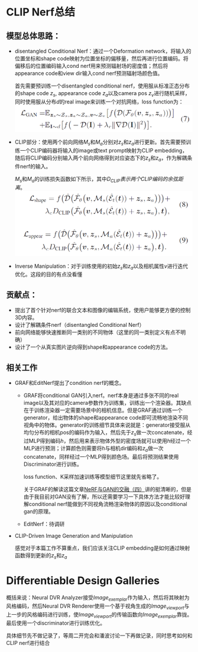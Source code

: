 # CLIP Nerf总结

## 模型总体思路：

* disentangled Conditional Nerf：通过一个Deformation network，将输入的位置坐标和shape code映射为位置坐标的偏移量，然后再进行位置编码。将偏移后的位置编码输入cond nerf用来预测辐射场的密度值；然后将appearance code和view dir输入cond nerf预测辐射场颜色值。
  
  首先需要预训练一个disentangled conditional nerf，使用服从标准正态分布的shape code $z_s$, appearance code $z_a$以及camera pos $z_v$进行随机采样，同时使用服从分布$d$的real image来训练一个对抗网络，loss function为：
  ![](images/dcnloss.png)

* CLIP部分：使用两个前向网络$M_s$和$M_a$分别对$z_s$和$z_a$进行更新。首先需要预训练一个CLIP编码器将输入的image或text prompt映射为CLIP embedding，随后将CLIP编码分别输入两个前向网络得到对应姿态下的$z_s$和$z_a$，作为解耦条件nerf的输入。

  $M_s$和$M_a$的训练损失函数如下所示，其中$D_{CLIP}表示两个CLIP编码的余弦距离。$![](images/cliploss.png)

* Inverse Manipulation：对于训练使用的初始$z_s$和$z_a$以及相机属性$v$进行迭代优化。这段的目的有点没看懂

## 贡献点：

* 提出了首个针对nerf的联合文本和图像的编辑系统，使用户能够更方便的控制3D内容。
* 设计了解耦条件nerf（disentangled Conditional Nerf）
* 前向网络能够快速推断同一类别的不同物体（这里的同一类别定义有点不明确）
* 设计了一个从真实图片逆向得到shape和appearance code的方法。

## 相关工作

* GRAF和EditNerf提出了condition nerf的概念。
  * GRAF将conditional GAN引入nerf。nerf本身是通过多张不同的real image以及其对应的camera参数作为训练集，训练出一个渲染器。其缺点在于训练渲染器一定需要场景中的相机信息。但是GRAF通过训练一个generator，给出物体的shape和appearance code即可流畅地渲染不同视角中的物体。generator的训练细节具体来说就是：generator接受服从均匀分布的相机pos的编码作为输入，然后先于$z_s$做一次concatenate，经过MLP得到编码$h$，然后用来表示物体外型的密度场就可以使用$h$经过一个MLP进行预测；计算颜色则需要将$h$与相机dir编码和$z_a$做一次concatenate，同样经过一个MLP得到颜色场。最后将预测结果使用Discriminator进行训练。

    loss function、K采样加速训练等模型细节这里就先省略了。

    关于GRAF的解读这篇文章[NeRF与GAN的交融（四）](https://zhuanlan.zhihu.com/p/590673459)讲的挺清晰的，但是由于我目前对GAN没有了解，所以还需要学习一下具体方法才能比较好理解conditional nerf能做到不同视角流畅渲染物体的原因以及conditional gan的原理。

  * EditNerf：待调研

* CLIP-Driven Image Generation and Manipulation

  感觉对于本篇工作不算重点，我们应该关注CLIP embedding是如何通过映射函数得到更新的$z_s$和$z_a$

# Differentiable Design Galleries

概括来说：Neural DVR Analyzer接受$Image_{exemplar}$作为输入，然后将其映射为风格编码，然后Neural DVR Renderer使用一个基于视角生成的$Image_{viewport}$与上一步的风格编码进行训练，使$Image_{viewport}$的传输函数向$Image_{exemplar}$靠拢。最后使用一个discriminator进行训练优化。

具体细节先不做记录了，等周二开完会和潘波讨论一下再做记录，同时思考如何和CLIP nerf进行结合